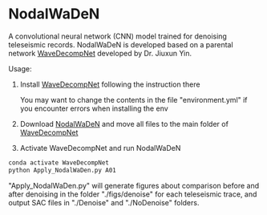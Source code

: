 # NodalWaDeN
A convolutional neural network (CNN) model trained for denoising teleseismic records.
NodalWaDeN is developed based on a parental network [WaveDecompNet](https://github.com/yinjiuxun/WaveDecompNet) developed by Dr. Jiuxun Yin.

Usage:

1. Install [WaveDecompNet](https://github.com/yinjiuxun/WaveDecompNet) following the instruction there  

   You may want to change the contents in the file "environment.yml" if you encounter errors when installing the env
   
3. Download [NodalWaDeN](https://github.com/MingyeFeng/NodalWaDeN) and move all files to the main folder of [WaveDecompNet](https://github.com/yinjiuxun/WaveDecompNet)
4. Activate WaveDecompNet and run NodalWaDeN
```bash
conda activate WaveDecompNet
python Apply_NodalWaDen.py A01 
```
"Apply_NodalWaDen.py" will generate figures about comparison before and after denoising in the folder "./figs/denoise" for each teleseismic trace, and output SAC files in "./Denoise" and "./NoDenoise" folders.
